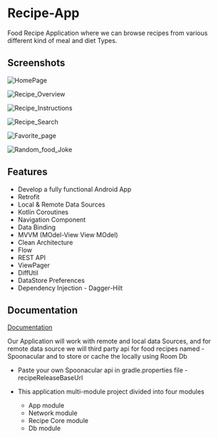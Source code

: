 
# Recipe-App

Food Recipe Application where we can browse recipes from various different kind of meal and diet Types.


## Screenshots

![HomePage](https://github.com/ak363255/Recipe-App/assets/36182994/3ec91766-2cfb-4eb0-b10e-1c5a76b3e9b5)

![Recipe_Overview](https://github.com/ak363255/Recipe-App/assets/36182994/a01a6243-f621-418b-bb86-91862f431c4f)

![Recipe_Instructions](https://github.com/ak363255/Recipe-App/assets/36182994/4e32ce71-d078-4bc4-bcd6-de797d665387)


![Recipe_Search](https://github.com/ak363255/Recipe-App/assets/36182994/af30227f-c548-4d22-a8c1-7c7753a97299)


![Favorite_page](https://github.com/ak363255/Recipe-App/assets/36182994/74bc05e0-3ba4-46b5-9630-820d5726ee11)


![Random_food_Joke](https://github.com/ak363255/Recipe-App/assets/36182994/d4eafd14-61cd-40e6-a293-6f78eac18136)



## Features 
- Develop a fully functional Android App
- Retrofit
- Local & Remote Data Sources
- Kotlin Coroutines
- Navigation Component
- Data Binding
-  MVVM (MOdel-View View MOdel)
- Clean Architecture
- Flow
- REST API
- ViewPager
- DiffUtil
- DataStore Preferences
- Dependency Injection - Dagger-Hilt



## Documentation

[Documentation](https://linktodocumentation)

Our Application will work with remote and local data Sources, and for remote data source we will third party api for food recipes named - Spoonacular and to store or cache the locally using Room Db

-  Paste your own Spoonacular api in gradle.properties file - recipeReleaseBaseUrl 

- This application multi-module project divided into four modules
  - App module
  - Network module
  - Recipe Core module
  - Db module
